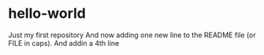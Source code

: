 # hello-world
Just my first repository
And now adding one new line to the README file (or FILE in caps).
And addin a 4th line 
